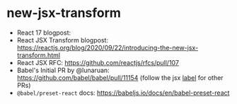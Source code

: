 # new-jsx-transform

- React 17 blogpost:
- React JSX Transform blogpost: https://reactjs.org/blog/2020/09/22/introducing-the-new-jsx-transform.html
- React JSX RFC: https://github.com/reactjs/rfcs/pull/107
- Babel's Initial PR by @lunaruan: https://github.com/babel/babel/pull/11154 (follow the jsx [label](https://github.com/babel/babel/labels/area%3A%20jsx) for other PRs)
- `@babel/preset-react` docs: https://babeljs.io/docs/en/babel-preset-react
